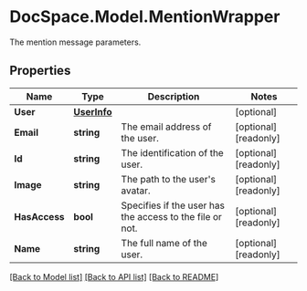 # DocSpace.Model.MentionWrapper
The mention message parameters.

## Properties

Name | Type | Description | Notes
------------ | ------------- | ------------- | -------------
**User** | [**UserInfo**](.md) |  | [optional] 
**Email** | **string** | The email address of the user. | [optional] [readonly] 
**Id** | **string** | The identification of the user. | [optional] [readonly] 
**Image** | **string** | The path to the user&#39;s avatar. | [optional] [readonly] 
**HasAccess** | **bool** | Specifies if the user has the access to the file or not. | [optional] [readonly] 
**Name** | **string** | The full name of the user. | [optional] [readonly] 

[[Back to Model list]](../README.md#documentation-for-models) [[Back to API list]](../README.md#documentation-for-api-endpoints) [[Back to README]](../README.md)

